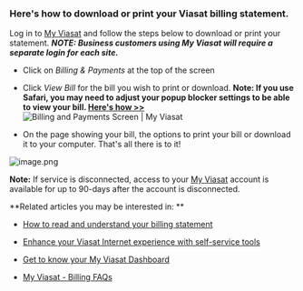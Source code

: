 ### **Here's how to download or print your Viasat billing statement.**

Log in to [My Viasat](http://my.viasat.com/) and follow the steps below to download or print your statement. _**NOTE: Business customers using My Viasat will require a separate login for each site.**_

* Click on _Billing & Payments_ at the top of the screen

* Click _View Bill_ for the bill you wish to print or download. **Note: If you use Safari, you may need to adjust your popup blocker settings to be able to view your bill. [Here's how >>](https://support.apple.com/guide/safari/block-pop-ups-sfri40696/16.1/mac/13.0)**  
![Billing and Payments Screen | My Viasat](https://help.viasat.com/servlet/rtaImage?eid=ka03k000000Fxkv&feoid=00N3k00000IOlrz&refid=0EM3k000002wLCK)

* On the page showing your bill, the options to print your bill or download it to your computer. That's all there is to it!

  
![image.png](https://help.viasat.com/servlet/rtaImage?eid=ka03k000000Fxkv&feoid=00N3k00000IOlrz&refid=0EM3k000001SlLn)  

  
**Note:** If service is disconnected, access to your [My Viasat](https://my.viasat.com/) account is available for up to 90-days after the account is disconnected.  
  
**Related articles you may be interested in: **

* [How to read and understand your billing statement](https://help.viasat.com/s/article/How-to-understand-your-bill) 

* [Enhance your Viasat Internet experience with self-service tools](https://help.viasat.com/s/article/self-service-tools)

* [Get to know your My Viasat Dashboard](https://help.viasat.com/s/article/Get-to-know-your-My-Viasat-Dashboard) 

* [My Viasat - Billing FAQs](https://help.viasat.com/s/article/My-Viasat-Billing-FAQs)